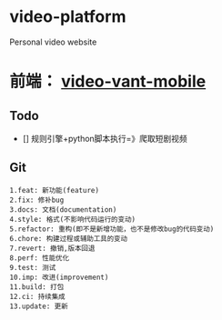# video-platform
Personal video website

# 前端： [video-vant-mobile](https://github.com/AnubisCL/video-vant-mobile)

## Todo
- [] 规则引擎+python脚本执行=》爬取短剧视频

## Git
```shell
1.feat: 新功能(feature)
2.fix: 修补bug
3.docs: 文档(documentation)
4.style: 格式(不影响代码运行的变动)
5.refactor: 重构(即不是新增功能，也不是修改bug的代码变动)
6.chore: 构建过程或辅助工具的变动
7.revert: 撤销,版本回退
8.perf: 性能优化
9.test: 测试
10.imp: 改进(improvement)
11.build: 打包
12.ci: 持续集成
13.update: 更新
```
